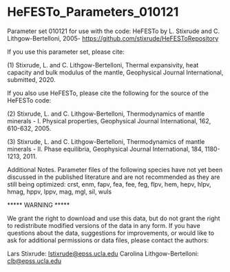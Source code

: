 # HeFESTo_Parameters_010121
Parameter set 010121 for use with the code:
HeFESTo by L. Stixrude and C. Lithgow-Bertelloni, 2005-
https://github.com/stixrude/HeFESToRepository

If you use this parameter set, please cite:

(1) Stixrude, L. and C. Lithgow-Bertelloni, Thermal expansivity, heat capacity and bulk modulus of the mantle, Geophysical Journal International, submitted, 2020.

If you also use HeFESTo, please cite the following for the source of the HeFESTo code:

(2) Stixrude, L. and C. Lithgow-Bertelloni, Thermodynamics of mantle minerals - I. Physical properties, Geophysical Journal International, 162, 610-632, 2005.

(3) Stixrude, L. and C. Lithgow-Bertelloni, Thermodynamics of mantle minerals - II. Phase equilibria, Geophysical Journal International, 184, 1180-1213, 2011.

Additional Notes.  Parameter files of the following species have not yet been discussed in the published literature and are not recommended as they are still being optimized: crst, enm, fapv, fea, fee, feg, flpv, hem, hepv, hlpv, hmag, hppv, lppv, mag, mgl, sil, wuls

***** WARNING *****  

We grant the right to download and use this data, but do not grant the right to redistribute modified versions of the data in any form. If you have questions about the data, suggestions for improvements, or would like to ask for additional permissions or data files, please contact the authors:

Lars Stixrude: lstixrude@epss.ucla.edu
Carolina Lithgow-Bertelloni: clb@epss.ucla.edu
